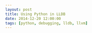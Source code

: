 ```yaml
---
layout: post
title: Using Python in LLDB
date: 2014-12-20 12:00:00
tags: [python, debugging, lldb, llvm]
---
```


